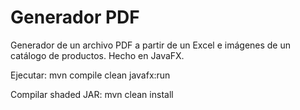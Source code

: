 # Generador PDF

Generador de un archivo PDF a partir de un Excel e imágenes de un catálogo de productos.
Hecho en JavaFX.

Ejecutar: mvn compile clean javafx:run

Compilar shaded JAR: mvn clean install